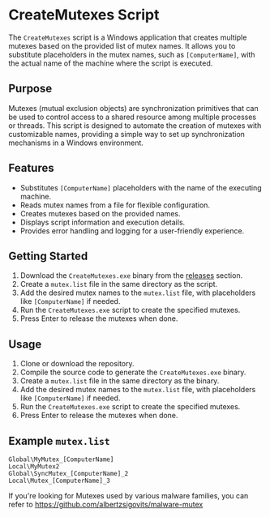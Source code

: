 # CreateMutexes Script

The `CreateMutexes` script is a Windows application that creates multiple mutexes based on the provided list of mutex names. It allows you to substitute placeholders in the mutex names, such as `[ComputerName]`, with the actual name of the machine where the script is executed.

## Purpose

Mutexes (mutual exclusion objects) are synchronization primitives that can be used to control access to a shared resource among multiple processes or threads. This script is designed to automate the creation of mutexes with customizable names, providing a simple way to set up synchronization mechanisms in a Windows environment.

## Features

- Substitutes `[ComputerName]` placeholders with the name of the executing machine.
- Reads mutex names from a file for flexible configuration.
- Creates mutexes based on the provided names.
- Displays script information and execution details.
- Provides error handling and logging for a user-friendly experience.

## Getting Started

1. Download the `CreateMutexes.exe` binary from the [releases](https://github.com/wikijm/CreateMutexes/releases/) section.
2. Create a `mutex.list` file in the same directory as the script.
3. Add the desired mutex names to the `mutex.list` file, with placeholders like `[ComputerName]` if needed.
4. Run the `CreateMutexes.exe` script to create the specified mutexes.
5. Press Enter to release the mutexes when done.

## Usage

1. Clone or download the repository.
2. Compile the source code to generate the `CreateMutexes.exe` binary.
3. Create a `mutex.list` file in the same directory as the binary.
4. Add the desired mutex names to the `mutex.list` file, with placeholders like `[ComputerName]` if needed.
5. Run the `CreateMutexes.exe` script to create the specified mutexes.
6. Press Enter to release the mutexes when done.

## Example `mutex.list`

```plaintext
Global\MyMutex_[ComputerName]
Local\MyMutex2
Global\SyncMutex_[ComputerName]_2
Local\Mutex_[ComputerName]_3
```

If you're looking for Mutexes used by various malware families, you can refer to https://github.com/albertzsigovits/malware-mutex
